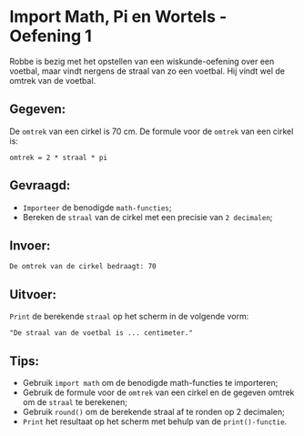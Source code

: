 # Import Math, Pi en Wortels - Oefening 1
Robbe is bezig met het opstellen van een wiskunde-oefening over een voetbal, maar vindt nergens de straal van zo een voetbal. Hij vindt wel de omtrek van de voetbal. 

## Gegeven:

De `omtrek` van een cirkel is 70 cm. De formule voor de `omtrek` van een cirkel is:
```
omtrek = 2 * straal * pi
```

## Gevraagd: 
* `Importeer` de benodigde `math-functies`;
* Bereken de `straal` van de cirkel met een precisie van `2 decimalen`;

## Invoer: 
```
De omtrek van de cirkel bedraagt: 70
```

## Uitvoer: 
`Print` de berekende `straal` op het scherm in de volgende vorm: 
```
"De straal van de voetbal is ... centimeter."
```

## Tips:
* Gebruik `import math` om de benodigde math-functies te importeren;
* Gebruik de formule voor de `omtrek` van een cirkel en de gegeven omtrek om de `straal` te berekenen;
* Gebruik `round()` om de berekende straal af te ronden op 2 decimalen;
* `Print` het resultaat op het scherm met behulp van de `print()-functie`.